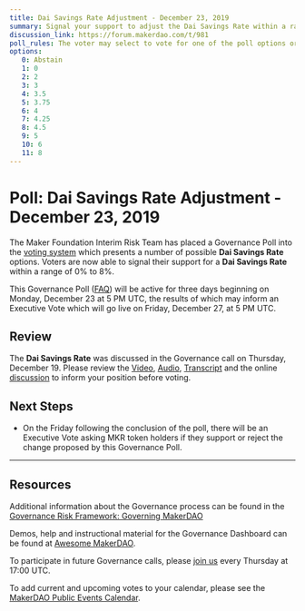 ```yaml
---
title: Dai Savings Rate Adjustment - December 23, 2019
summary: Signal your support to adjust the Dai Savings Rate within a range of 0% to 8%
discussion_link: https://forum.makerdao.com/t/981
poll_rules: The voter may select to vote for one of the poll options or they may elect to abstain from the poll entirely
options:
   0: Abstain
   1: 0
   2: 2
   3: 3
   4: 3.5
   5: 3.75
   6: 4
   7: 4.25
   8: 4.5
   9: 5
   10: 6
   11: 8
---
```

# Poll: Dai Savings Rate Adjustment - December 23, 2019

The Maker Foundation Interim Risk Team has placed a Governance Poll into the [voting system](https://vote.makerdao.com/polling) which presents a number of possible **Dai Savings Rate** options. Voters are now able to signal their support for a **Dai Savings Rate** within a range of 0% to 8%.

This Governance Poll ([FAQ](https://community-development.makerdao.com/makerdao-scd-faqs/scd-faqs/governance)) will be active for three days beginning on Monday, December 23 at 5 PM UTC, the results of which may inform an Executive Vote which will go live on Friday, December 27, at 5 PM UTC.

## Review

The **Dai Savings Rate** was discussed in the Governance call on Thursday, December 19. Please review the [Video](https://www.youtube.com/playlist?list=PLLzkWCj8ywWNq5-90-Id6VPSsrk4OWVan), [Audio](https://soundcloud.com/makerdao/sets/governance-and-risk), [Transcript](https://community-development.makerdao.com/governance/governance-and-risk-meetings/transcripts) and the online [discussion](https://forum.makerdao.com/c/governance) to inform your position before voting.

## Next Steps

* On the Friday following the conclusion of the poll, there will be an Executive Vote asking MKR token holders if they support or reject the change proposed by this Governance Poll.

---

## Resources

Additional information about the Governance process can be found in the [Governance Risk Framework: Governing MakerDAO](https://community-development.makerdao.com/governance/governance-risk-framework)

Demos, help and instructional material for the Governance Dashboard can be found at [Awesome MakerDAO](https://awesome.makerdao.com/#voting).

To participate in future Governance calls, please [join us](https://community-development.makerdao.com/governance/governance-and-risk-meetings) every Thursday at 17:00 UTC.

To add current and upcoming votes to your calendar, please see the [MakerDAO Public Events Calendar](https://calendar.google.com/calendar/embed?src=makerdao.com_3efhm2ghipksegl009ktniomdk%40group.calendar.google.com&ctz=America%2FLos_Angeles).

